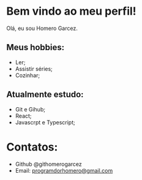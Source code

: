 # Bem vindo ao meu perfil!

Olá, eu sou Homero Garcez.

## Meus hobbies:

- Ler;
- Assistir séries;
- Cozinhar; 

## Atualmente estudo:

- Git e Gihub;
- React;
- Javascrpt e Typescript;

# Contatos:

- Github @githomerogarcez
- Email: programdorhomero@gmail.com

